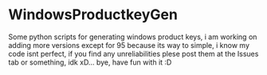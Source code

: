 # WindowsProductkeyGen
Some python scripts for generating windows product keys, i am working on adding more versions except for 95 because its way to simple, i know my code isnt perfect, if you find any unreliabilities plese post them at the Issues tab or something, idk xD... bye, have fun with it :D
